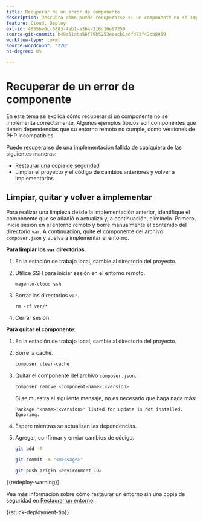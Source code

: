 ```yaml
---
title: Recuperar de un error de componente
description: Descubra cómo puede recuperarse si un componente no se implementa correctamente en Adobe Commerce en la infraestructura en la nube.
feature: Cloud, Deploy
exl-id: 4855be0c-6883-4ab1-a364-316d10e97250
source-git-commit: b49a51aba56f79b5253eeacb1adf473f42bb8959
workflow-type: tm+mt
source-wordcount: '220'
ht-degree: 0%

---
```


# Recuperar de un error de componente

En este tema se explica cómo recuperar si un componente no se implementa correctamente. Algunos ejemplos típicos son componentes que tienen dependencias que su entorno remoto no cumple, como versiones de PHP incompatibles.

Puede recuperarse de una implementación fallida de cualquiera de las siguientes maneras:

- [Restaurar una copia de seguridad](../storage/snapshots.md#restore-a-snapshot)
- Limpiar el proyecto y el código de cambios anteriores y volver a implementarlos

## Limpiar, quitar y volver a implementar

Para realizar una limpieza desde la implementación anterior, identifique el componente que se añadió o actualizó y, a continuación, elimínelo. Primero, inicie sesión en el entorno remoto y borre manualmente el contenido del directorio `var`. A continuación, quite el componente del archivo `composer.json` y vuelva a implementar el entorno.

**Para limpiar los `var` directorios**:

1. En la estación de trabajo local, cambie al directorio del proyecto.

1. Utilice SSH para iniciar sesión en el entorno remoto.

   ```bash
   magento-cloud ssh
   ```

1. Borrar los directorios `var`.

   ```shell
   rm -rf var/*
   ```

1. Cerrar sesión.

**Para quitar el componente**:

1. En la estación de trabajo local, cambie al directorio del proyecto.

1. Borre la caché.

   ```bash
   composer clear-cache
   ```

1. Quitar el componente del archivo `composer.json`.

   ```bash
   composer remove <component-name>:<version>
   ```

   Si se muestra el siguiente mensaje, no es necesario que haga nada más:

   ```
   Package "<name>:<version>" listed for update is not installed. Ignoring.
   ```

1. Espere mientras se actualizan las dependencias.

1. Agregar, confirmar y enviar cambios de código.

   ```bash
   git add -A
   ```

   ```bash
   git commit -m "<message>"
   ```

   ```bash
   git push origin <environment-ID>
   ```

{{redeploy-warning}}

Vea más información sobre cómo restaurar un entorno sin una copia de seguridad en [Restaurar un entorno](../development/restore-environment.md).

{{stuck-deployment-tip}}
